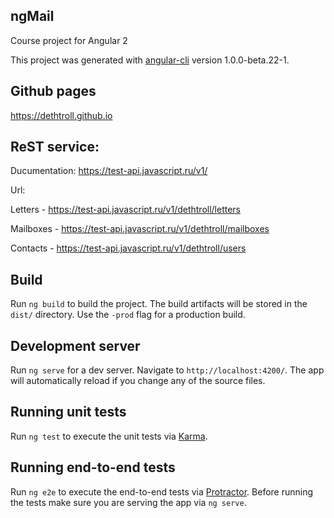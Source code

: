 ## ngMail
Course project for Angular 2

This project was generated with [angular-cli](https://github.com/angular/angular-cli) version 1.0.0-beta.22-1.

## Github pages
https://dethtroll.github.io

## ReST service:
Ducumentation: https://test-api.javascript.ru/v1/

Url:

Letters - https://test-api.javascript.ru/v1/dethtroll/letters

Mailboxes - https://test-api.javascript.ru/v1/dethtroll/mailboxes

Contacts - https://test-api.javascript.ru/v1/dethtroll/users


## Build
Run `ng build` to build the project. The build artifacts will be stored in the `dist/` directory. Use the `-prod` flag for a production build.

## Development server
Run `ng serve` for a dev server. Navigate to `http://localhost:4200/`. The app will automatically reload if you change any of the source files.

## Running unit tests
Run `ng test` to execute the unit tests via [Karma](https://karma-runner.github.io).

## Running end-to-end tests
Run `ng e2e` to execute the end-to-end tests via [Protractor](http://www.protractortest.org/).
Before running the tests make sure you are serving the app via `ng serve`.